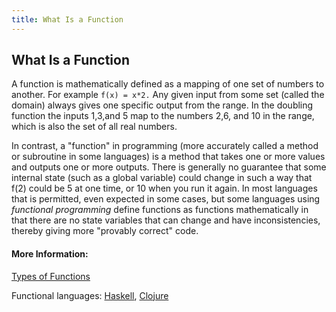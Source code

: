 ```yaml
---
title: What Is a Function
---
```

## What Is a Function

A function is mathematically defined as a mapping of one set of numbers to another. For example `f(x) = x*2.` Any given input from some set (called the domain) always gives one specific output from the range. In the doubling function the inputs 1,3,and 5 map to the numbers 2,6, and 10 in the range, which is also the set of all real numbers.

In contrast, a "function" in programming (more accurately called a method or subroutine in some languages) is a method that takes one or more values and outputs one or more outputs. There is generally no guarantee that some internal state (such as a global variable) could change in such a way that f(2) could be 5 at one time, or 10 when you run it again. In most languages that is permitted, even expected in some cases, but some languages using *functional programming* define functions as functions mathematically in that there are no state variables that can change and have inconsistencies, thereby giving more "provably correct" code.

#### More Information:
[Types of Functions](http://functions.wolfram.com/functions.html) 

Functional languages: [Haskell](http://learnyouahaskell.com/chapters), [Clojure](https://clojure.org/)


